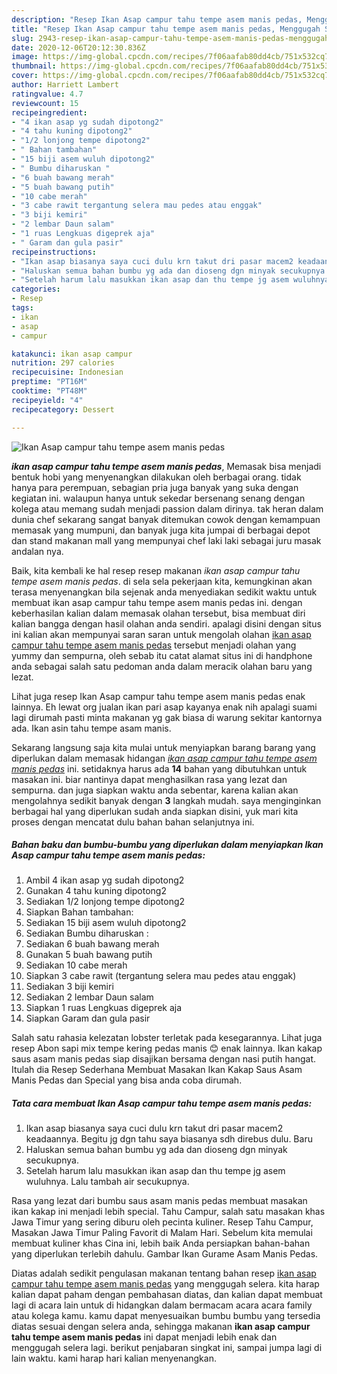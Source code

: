 ```yaml
---
description: "Resep Ikan Asap campur tahu tempe asem manis pedas, Menggugah Selera"
title: "Resep Ikan Asap campur tahu tempe asem manis pedas, Menggugah Selera"
slug: 2943-resep-ikan-asap-campur-tahu-tempe-asem-manis-pedas-menggugah-selera
date: 2020-12-06T20:12:30.836Z
image: https://img-global.cpcdn.com/recipes/7f06aafab80dd4cb/751x532cq70/ikan-asap-campur-tahu-tempe-asem-manis-pedas-foto-resep-utama.jpg
thumbnail: https://img-global.cpcdn.com/recipes/7f06aafab80dd4cb/751x532cq70/ikan-asap-campur-tahu-tempe-asem-manis-pedas-foto-resep-utama.jpg
cover: https://img-global.cpcdn.com/recipes/7f06aafab80dd4cb/751x532cq70/ikan-asap-campur-tahu-tempe-asem-manis-pedas-foto-resep-utama.jpg
author: Harriett Lambert
ratingvalue: 4.7
reviewcount: 15
recipeingredient:
- "4 ikan asap yg sudah dipotong2"
- "4 tahu kuning dipotong2"
- "1/2 lonjong tempe dipotong2"
- " Bahan tambahan"
- "15 biji asem wuluh dipotong2"
- " Bumbu diharuskan "
- "6 buah bawang merah"
- "5 buah bawang putih"
- "10 cabe merah"
- "3 cabe rawit tergantung selera mau pedes atau enggak"
- "3 biji kemiri"
- "2 lembar Daun salam"
- "1 ruas Lengkuas digeprek aja"
- " Garam dan gula pasir"
recipeinstructions:
- "Ikan asap biasanya saya cuci dulu krn takut dri pasar macem2 keadaannya. Begitu jg dgn tahu saya biasanya sdh direbus dulu. Baru"
- "Haluskan semua bahan bumbu yg ada dan dioseng dgn minyak secukupnya."
- "Setelah harum lalu masukkan ikan asap dan thu tempe jg asem wuluhnya. Lalu tambah air secukupnya."
categories:
- Resep
tags:
- ikan
- asap
- campur

katakunci: ikan asap campur 
nutrition: 297 calories
recipecuisine: Indonesian
preptime: "PT16M"
cooktime: "PT48M"
recipeyield: "4"
recipecategory: Dessert

---
```



![Ikan Asap campur tahu tempe asem manis pedas](https://img-global.cpcdn.com/recipes/7f06aafab80dd4cb/751x532cq70/ikan-asap-campur-tahu-tempe-asem-manis-pedas-foto-resep-utama.jpg)

<b><i>ikan asap campur tahu tempe asem manis pedas</i></b>, Memasak bisa menjadi bentuk hobi yang menyenangkan dilakukan oleh berbagai orang. tidak hanya para perempuan, sebagian pria juga banyak yang suka dengan kegiatan ini. walaupun hanya untuk sekedar bersenang senang dengan kolega atau memang sudah menjadi passion dalam dirinya. tak heran dalam dunia chef sekarang sangat banyak ditemukan cowok dengan kemampuan memasak yang mumpuni, dan banyak juga kita jumpai di berbagai depot dan stand makanan mall yang mempunyai chef laki laki sebagai juru masak andalan nya.

Baik, kita kembali ke hal resep resep makanan <i>ikan asap campur tahu tempe asem manis pedas</i>. di sela sela pekerjaan kita, kemungkinan akan terasa menyenangkan bila sejenak anda menyediakan sedikit waktu untuk membuat ikan asap campur tahu tempe asem manis pedas ini. dengan keberhasilan kalian dalam memasak olahan tersebut, bisa membuat diri kalian bangga dengan hasil olahan anda sendiri. apalagi disini dengan situs ini kalian akan mempunyai saran saran untuk mengolah olahan <u>ikan asap campur tahu tempe asem manis pedas</u> tersebut menjadi olahan yang yummy dan sempurna, oleh sebab itu catat alamat situs ini di handphone anda sebagai salah satu pedoman anda dalam meracik olahan baru yang lezat.

Lihat juga resep Ikan Asap campur tahu tempe asem manis pedas enak lainnya. Eh lewat org jualan ikan pari asap kayanya enak nih apalagi suami lagi dirumah pasti minta makanan yg gak biasa di warung sekitar kantornya ada. Ikan asin tahu tempe asam manis.


Sekarang langsung saja kita mulai untuk menyiapkan barang barang yang diperlukan dalam memasak hidangan <u><i>ikan asap campur tahu tempe asem manis pedas</i></u> ini. setidaknya harus ada <b>14</b> bahan yang dibutuhkan untuk masakan ini. biar nantinya dapat menghasilkan rasa yang lezat dan sempurna. dan juga siapkan waktu anda sebentar, karena kalian akan mengolahnya sedikit banyak dengan <b>3</b> langkah mudah. saya menginginkan berbagai hal yang diperlukan sudah anda siapkan disini, yuk mari kita proses dengan mencatat dulu bahan bahan selanjutnya ini.

<!--inarticleads1-->

##### Bahan baku dan bumbu-bumbu yang diperlukan dalam menyiapkan Ikan Asap campur tahu tempe asem manis pedas:

1. Ambil 4 ikan asap yg sudah dipotong2
1. Gunakan 4 tahu kuning dipotong2
1. Sediakan 1/2 lonjong tempe dipotong2
1. Siapkan  Bahan tambahan:
1. Sediakan 15 biji asem wuluh dipotong2
1. Sediakan  Bumbu diharuskan :
1. Sediakan 6 buah bawang merah
1. Gunakan 5 buah bawang putih
1. Sediakan 10 cabe merah
1. Siapkan 3 cabe rawit (tergantung selera mau pedes atau enggak)
1. Sediakan 3 biji kemiri
1. Sediakan 2 lembar Daun salam
1. Siapkan 1 ruas Lengkuas digeprek aja
1. Siapkan  Garam dan gula pasir


Salah satu rahasia kelezatan lobster terletak pada kesegarannya. Lihat juga resep Abon sapi mix tempe kering pedas manis 😊 enak lainnya. Ikan kakap saus asam manis pedas siap disajikan bersama dengan nasi putih hangat. Itulah dia Resep Sederhana Membuat Masakan Ikan Kakap Saus Asam Manis Pedas dan Special yang bisa anda coba dirumah. 

<!--inarticleads2-->

##### Tata cara membuat Ikan Asap campur tahu tempe asem manis pedas:

1. Ikan asap biasanya saya cuci dulu krn takut dri pasar macem2 keadaannya. Begitu jg dgn tahu saya biasanya sdh direbus dulu. Baru
1. Haluskan semua bahan bumbu yg ada dan dioseng dgn minyak secukupnya.
1. Setelah harum lalu masukkan ikan asap dan thu tempe jg asem wuluhnya. Lalu tambah air secukupnya.


Rasa yang lezat dari bumbu saus asam manis pedas membuat masakan ikan kakap ini menjadi lebih special. Tahu Campur, salah satu masakan khas Jawa Timur yang sering diburu oleh pecinta kuliner. Resep Tahu Campur, Masakan Jawa Timur Paling Favorit di Malam Hari. Sebelum kita memulai membuat kuliner khas Cina ini, lebih baik Anda persiapkan bahan-bahan yang diperlukan terlebih dahulu. Gambar Ikan Gurame Asam Manis Pedas. 

Diatas adalah sedikit pengulasan makanan tentang bahan resep <u>ikan asap campur tahu tempe asem manis pedas</u> yang menggugah selera. kita harap kalian dapat paham dengan pembahasan diatas, dan kalian dapat membuat lagi di acara lain untuk di hidangkan dalam bermacam acara acara family atau kolega kamu. kamu dapat menyesuaikan bumbu bumbu yang tersedia diatas sesuai dengan selera anda, sehingga makanan <b>ikan asap campur tahu tempe asem manis pedas</b> ini dapat menjadi lebih enak dan menggugah selera lagi. berikut penjabaran singkat ini, sampai jumpa lagi di lain waktu. kami harap hari kalian menyenangkan.
